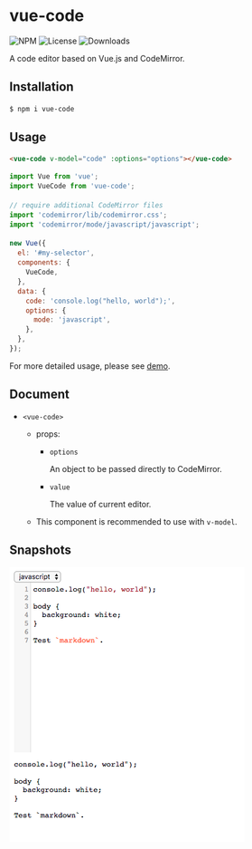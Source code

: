 vue-code
===

![NPM](https://img.shields.io/npm/v/vue-code.svg)
![License](https://img.shields.io/npm/l/vue-code.svg)
![Downloads](https://img.shields.io/npm/dt/vue-code.svg)

A code editor based on Vue.js and CodeMirror.

Installation
---
``` sh
$ npm i vue-code
```

Usage
---
``` html
<vue-code v-model="code" :options="options"></vue-code>
```

``` js
import Vue from 'vue';
import VueCode from 'vue-code';

// require additional CodeMirror files
import 'codemirror/lib/codemirror.css';
import 'codemirror/mode/javascript/javascript';

new Vue({
  el: '#my-selector',
  components: {
    VueCode,
  },
  data: {
    code: 'console.log("hello, world");',
    options: {
      mode: 'javascript',
    },
  },
});
```

For more detailed usage, please see [demo](demo).

Document
---
* `<vue-code>`

  * props:

    * `options`

      An object to be passed directly to CodeMirror.

    * `value`

      The value of current editor.

  * This component is recommended to use with `v-model`.

Snapshots
---
![](snapshot.png)
